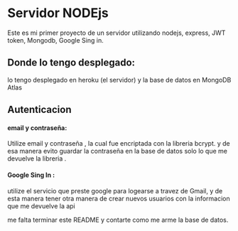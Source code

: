 # Servidor NODEjs

Este es mi primer proyecto de un servidor utilizando nodejs, express, JWT token,  Mongodb, Google Sing in. 

## Donde lo tengo desplegado:
lo tengo desplegado en heroku (el servidor) y la base de datos en MongoDB Atlas

## Autenticacion
#### email y contraseña:
Utilize email y contraseña , la cual fue encriptada con la libreria bcrypt. y de esa manera evito guardar la contraseña en la base de datos solo lo que me devuelve la libreria .
#### Google Sing In :
utilize el servicio que preste google para logearse a travez de Gmail, y de esta manera tener otra manera de crear nuevos usuarios con la informacion que me devuelve la api


me falta terminar este README y contarte como me arme la base de datos.